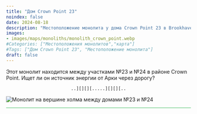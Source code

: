 ```yaml
---
title: "Дом Crown Point 23"
noindex: false
date: 2024-08-18
description: "Местоположение монолита у дома Crown Point 23 в Brookhaven"
images:
- images/maps/monoliths/monolith_crown_point.webp
#Categories: ["Местоположения монолитов","карта"]
#Tags: ["Дом Crown Point 23", "Местоположение монолита"]
draft: false
--- 
```


Этот монолит находится между участками №23 и №24 в районе Crown Point. Ищет ли он источник энергии от Арки через дорогу?

<center><span class="copy-to-clipboard" style="align: center"><code class="copy-to-clipboard-code" data-code="..][][][.....][][][..">..][][][.....][][][..</code></span></center>

![Монолит на вершине холма между домами №23 и №24](/images/maps/monoliths/monolith_crown_point.webp?width400px)

<hr style="background-color: #28b44c" size=8>

<!-- ## Связанные материалы

### Карта

- [Точка интереса](/map/poi/agency-bunker/) -->
